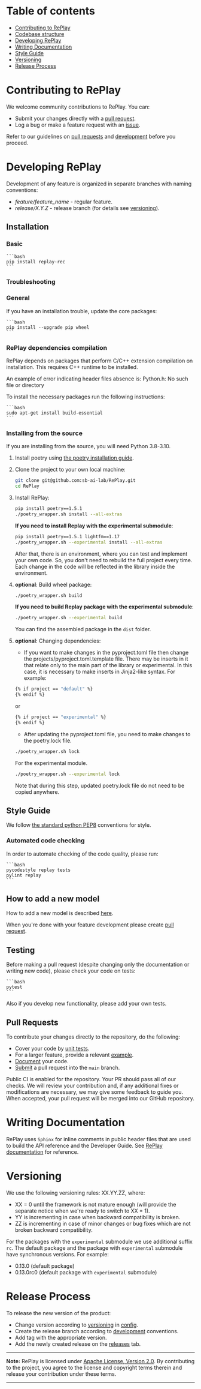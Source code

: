 # Table of contents

- [Contributing to RePlay](#contributing-to-replay)
- [Codebase structure](#codebase-structure)
- [Developing RePlay](#developing-replay)
- [Writing Documentation](#writing-documentation)
- [Style Guide](#style-guide)
- [Versioning](#versioning)
- [Release Process](#release-process)

# Contributing to RePlay

We welcome community contributions to RePlay. You can:

- Submit your changes directly with a [pull request](https://github.com/sb-ai-lab/RePlay/pulls).
- Log a bug or make a feature request with an [issue](https://github.com/sb-ai-lab/RePlay/issues).

Refer to our guidelines on [pull requests](#pull-requests) and [development](#developing-replay) before you proceed.

# Developing RePlay

Development of any feature is organized in separate branches with naming conventions:
- *feature/feature_name* - regular feature.
- *release/X.Y.Z* - release branch (for details see [versioning](#versioning)).

## Installation 

### Basic

    ```bash
    pip install replay-rec
    ```

### Troubleshooting

### General

If you have an installation trouble, update the core packages:

    ```bash
    pip install --upgrade pip wheel
    ```

### RePlay dependencies compilation

RePlay depends on packages that perform C/C++ extension compilation on installation. This requires C++ runtime to be installed.

An example of error indicating header files absence is: Python.h: No such file or directory

To install the necessary packages run the following instructions:

    ```bash
    sudo apt-get install build-essential
    ```

### Installing from the source

If you are installing from the source, you will need Python 3.8-3.10.

1. Install poetry using [the poetry installation guide](https://python-poetry.org/docs/#installation). 

2. Clone the project to your own local machine:

    ```bash
    git clone git@github.com:sb-ai-lab/RePlay.git
    cd RePlay
    ```

3. Install RePlay:

    ```bash
    pip install poetry==1.5.1
    ./poetry_wrapper.sh install --all-extras
    ```
    **If you need to install Replay with the experimental submodule**:
    ```bash
    pip install poetry==1.5.1 lightfm==1.17
    ./poetry_wrapper.sh --experimental install --all-extras
    ```
    After that, there is an environment, where you can test and implement your own code.
    So, you don't need to rebuild the full project every time.
    Each change in the code will be reflected in the library inside the environment.


4. **optional**: Build wheel package:

    ```bash
    ./poetry_wrapper.sh build
    ```
    **If you need to build Replay package with the experimental submodule**:
    ```bash
    ./poetry_wrapper.sh --experimental build
    ```
    You can find the assembled package in the ``dist`` folder.


5. **optional**: Сhanging dependencies:
    - If you want to make changes in the pyproject.toml file then change the projects/pyproject.toml.template file. There may be inserts in it that relate only to the main part of the library or experimental. In this case, it is necessary to make inserts in Jinja2-like syntax. For example:
    ```bash
    {% if project == "default" %}
    {% endif %}
    ```
    or
    ```bash
    {% if project == "experimental" %}
    {% endif %}
    ```
    - After updating the pyproject.toml file, you need to make changes to the poetry.lock file.
    ```bash
    ./poetry_wrapper.sh lock
    ```
    For the experimental module.
    ```bash
    ./poetry_wrapper.sh --experimental lock
    ```
    Note that during this step, updated poetry.lock file do not need to be copied anywhere.


## Style Guide

We follow [the standard python PEP8](https://www.python.org/dev/peps/pep-0008/) conventions for style.

### Automated code checking

In order to automate checking of the code quality, please run:

    ```bash
    pycodestyle replay tests
    pylint replay
    ```

## How to add a new model
How to add a new model is described [here](https://sb-ai-lab.github.io/RePlay/pages/development.html#adding-new-model).

When you're done with your feature development please create [pull request](#pull-requests).

## Testing

Before making a pull request (despite changing only the documentation or writing new code), please check your code on tests:

    ```bash
    pytest
    ```

Also if you develop new functionality, please add your own tests.

## Pull Requests

To contribute your changes directly to the repository, do the following:
- Cover your code by [unit tests](https://github.com/sb-ai-lab/RePlay/tree/main/tests). 
- For a larger feature, provide a relevant [example](https://github.com/sb-ai-lab/RePlay/tree/main/examples).
- [Document](#documentation-guidelines) your code.
- [Submit](https://github.com/sb-ai-lab/RePlay/pulls) a pull request into the `main` branch.

Public CI is enabled for the repository. Your PR should pass all of our checks. We will review your contribution and, if any additional fixes or modifications are necessary, we may give some feedback to guide you. When accepted, your pull request will be merged into our GitHub repository.

# Writing Documentation

RePlay uses `Sphinx` for inline comments in public header files that are used to build the API reference and the Developer Guide. See [RePlay documentation](https://sb-ai-lab.github.io/RePlay/index.html) for reference.

# Versioning

We use the following versioning rules:
XX.YY.ZZ, where:
- XX = 0 until the framework is not mature enough (will provide the separate notice when we're ready to switch to XX = 1).
- YY is incrementing in case when backward compatibility is broken.
- ZZ is incrementing in case of minor changes or bug fixes which are not broken backward compatibility.

For the packages with the `experimental` submodule we use additional suffix `rc`. The default package and the package with `experimental` submodule have synchronous versions. For example:
- 0.13.0 (default package)
- 0.13.0rc0 (default package with `experimental` submodule)

# Release Process

To release the new version of the product:
- Change version according to [versioning](#versioning) in [config](https://github.com/sb-ai-lab/RePlay/blob/main/projects/pyproject.toml.template).
- Create the release branch according to [development](#development) conventions.
- Add tag with the appropriate version.
- Add the newly created release on the [releases](https://github.com/sb-ai-lab/RePlay/releases) tab. 

---
**Note:** RePlay is licensed under [Apache License, Version 2.0](http://www.apache.org/licenses/LICENSE-2.0). By contributing to the project, you agree to the license and copyright terms therein and release your contribution under these terms.

---